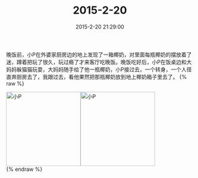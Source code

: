 ﻿---
title: "2015-2-20"
date: 2015-2-20 21:29:00
tags: 文字
categories: 爸爸
---
晚饭前，小P在外婆家厨房边的地上发现了一箱椰奶，对里面每瓶椰奶的摆放着了迷，蹲着把玩了很久，玩过瘾了才来客厅吃晚饭。晚饭吃好后，小P在饭桌边和大妈妈躲猫猫玩耍，大妈妈随手给了他一瓶椰奶，小P接过去，一个转身，一个人径直奔厨房去了，我跟过去，看他果然把那瓶椰奶放到地上椰奶箱子里去了。
{% raw %}
<div style="width:500 px">
<div style="float:left; width:100 px"><img src="/images/4065dfcbjw1epg4y31wsdj20hs0npjt7.jpg" width="200" alt="小P"></div>
<div style="float:left; width:100 px"><img src="/images/4065dfcbjw1epg4ymu4uvj20hs0np0ui.jpg" width="200" alt="小P"></div>
<div style="clear:both"></div>
</div>
{% endraw %}